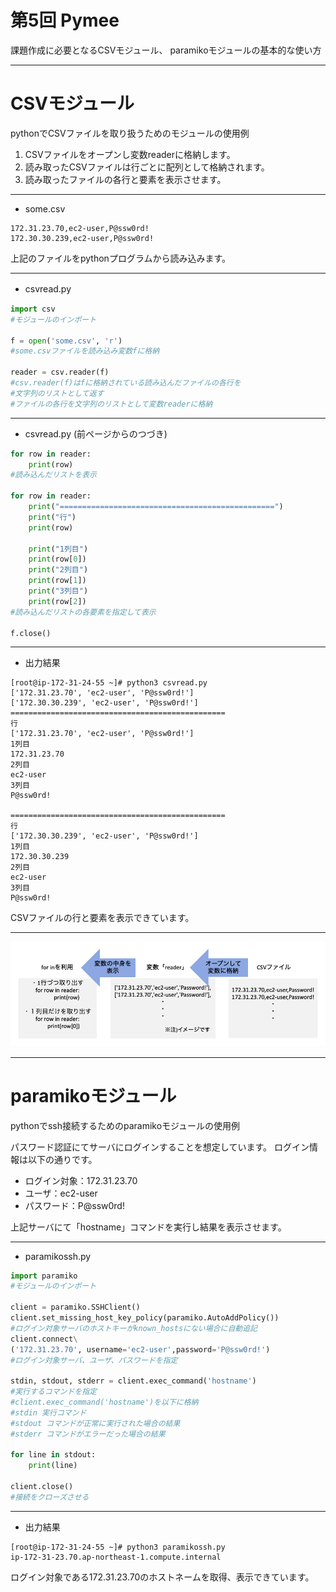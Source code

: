 <!-- $theme: default -->

<!-- page_number: true -->

# 第5回 Pymee

課題作成に必要となるCSVモジュール、
paramikoモジュールの基本的な使い方

---

# CSVモジュール

pythonでCSVファイルを取り扱うためのモジュールの使用例

1. CSVファイルをオープンし変数readerに格納します。
1. 読み取ったCSVファイルは行ごとに配列として格納されます。
1. 読み取ったファイルの各行と要素を表示させます。

---

+ some.csv
```
172.31.23.70,ec2-user,P@ssw0rd!
172.30.30.239,ec2-user,P@ssw0rd!
```
上記のファイルをpythonプログラムから読み込みます。

---

+ csvread.py　
```python
import csv
#モジュールのインポート

f = open('some.csv', 'r')
#some.csvファイルを読み込み変数fに格納

reader = csv.reader(f)
#csv.reader(f)はfに格納されている読み込んだファイルの各行を
#文字列のリストとして返す
#ファイルの各行を文字列のリストとして変数readerに格納

```

---
+ csvread.py (前ページからのつづき)
```python
for row in reader:
    print(row)
#読み込んだリストを表示

for row in reader:
    print("================================================")
    print("行")
    print(row)

    print("1列目")
    print(row[0])
    print("2列目")
    print(row[1])
    print("3列目")
    print(row[2])
#読み込んだリストの各要素を指定して表示

f.close()
```

---

+ 出力結果
```
[root@ip-172-31-24-55 ~]# python3 csvread.py
['172.31.23.70', 'ec2-user', 'P@ssw0rd!']
['172.30.30.239', 'ec2-user', 'P@ssw0rd!']
================================================
行
['172.31.23.70', 'ec2-user', 'P@ssw0rd!']
1列目
172.31.23.70
2列目
ec2-user
3列目
P@ssw0rd!

================================================
行
['172.30.30.239', 'ec2-user', 'P@ssw0rd!']
1列目
172.30.30.239
2列目
ec2-user
3列目
P@ssw0rd!
```
CSVファイルの行と要素を表示できています。

---

![](./img/csv.png)

---

# paramikoモジュール

pythonでssh接続するためのparamikoモジュールの使用例

パスワード認証にてサーバにログインすることを想定しています。
ログイン情報は以下の通りです。
+ ログイン対象：172.31.23.70
+ ユーザ：ec2-user
+ パスワード：P@ssw0rd!

上記サーバにて「hostname」コマンドを実行し結果を表示させます。

---

+ paramikossh.py

```python
import paramiko
#モジュールのインポート

client = paramiko.SSHClient()
client.set_missing_host_key_policy(paramiko.AutoAddPolicy())
#ログイン対象サーバのホストキーがknown_hostsにない場合に自動追記
client.connect\
('172.31.23.70', username='ec2-user',password='P@ssw0rd!')
#ログイン対象サーバ、ユーザ、パスワードを指定

stdin, stdout, stderr = client.exec_command('hostname')
#実行するコマンドを指定
#client.exec_command('hostname')を以下に格納
#stdin 実行コマンド
#stdout コマンドが正常に実行された場合の結果
#stderr コマンドがエラーだった場合の結果

for line in stdout:
    print(line)

client.close()
#接続をクローズさせる
```



---

+ 出力結果
```
[root@ip-172-31-24-55 ~]# python3 paramikossh.py
ip-172-31-23.70.ap-northeast-1.compute.internal
```
ログイン対象である172.31.23.70のホストネームを取得、表示できています。


